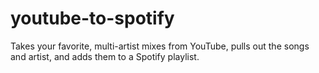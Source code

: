 # youtube-to-spotify
Takes your favorite, multi-artist mixes from YouTube, pulls out the songs and artist, and adds them to a Spotify playlist.
